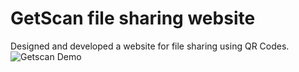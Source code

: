 # GetScan file sharing website
Designed and developed a website for file sharing using QR Codes.
![Getscan Demo](https://github.com/user-attachments/assets/1bb8e424-a3cc-4dc7-96ad-8b22b4fb2bb8)

